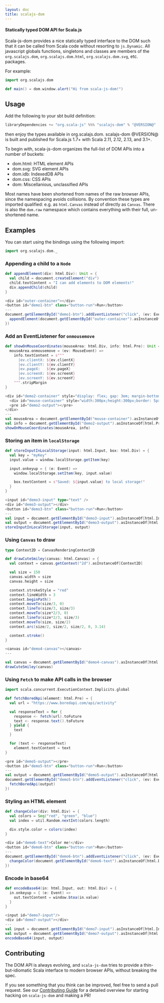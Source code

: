 ```yaml
---
layout: doc
title: scalajs-dom
---
```


#### Statically typed DOM API for Scala.js

Scala-js-dom provides a nice statically typed interface to the DOM such that it can be called from Scala code without resorting to `js.Dynamic`.
All javascript globals functions, singletons and classes are members of the `org.scalajs.dom`,
`org.scalajs.dom.html`, `org.scalajs.dom.svg`, etc. packages.

For example:

```scala
import org.scalajs.dom

def main() = dom.window.alert("Hi from scala-js-dom!")
```

## Usage

Add the following to your sbt build definition:

```scala
libraryDependencies += "org.scala-js" %%% "scalajs-dom" % "@VERSION@"
```

then enjoy the types available in org.scalajs.dom. scalajs-dom @VERSION@ is built and published for Scala.js 1.7+ with Scala 2.11, 2.12, 2.13, and 3.1+.

To begin with, scala-js-dom organizes the full-list of DOM APIs into a number of buckets:

- dom.html: HTML element APIs
- dom.svg: SVG element APIs
- dom.idb: IndexedDB APIs
- dom.css: CSS APIs
- dom: Miscellanious, unclassified APIs

Most names have been shortened from names of the raw browser APIs, since the namespacing avoids collisions. By convention these types are imported qualified: e.g. as `html.Canvas` instead of directly as `Canvas`. There is also the `dom.raw` namespace which contains everything with their full, un-shortened name.

## Examples

You can start using the bindings using the following import:

```scala mdoc:js:shared
import org.scalajs.dom._
```

### Appending a child to a `Node`

```scala mdoc:js:shared
def appendElement(div: html.Div): Unit = {
  val child = document.createElement("div")
  child.textContent = "I can add elements to DOM elements!"
  div.appendChild(child)
}
```

```scala mdoc:js:invisible
<div id="outer-container"></div>
<button id="demo1-btn" class="button-run">Run</button>
---
document.getElementById("demo1-btn").addEventListener("click", (ev: Event) => {
  appendElement(document.getElementById("outer-container").asInstanceOf[html.Div])
})
```

### Add an EventListener for `onmousemove`

```scala mdoc:js:shared
def showOnMouseCoordinates(mouseArea: html.Div, info: html.Pre): Unit = {
  mouseArea.onmousemove = (ev: MouseEvent) =>
    info.textContent = s"""
      |ev.clientX: ${ev.clientX}
      |ev.clientY: ${ev.clientY}
      |ev.pageX:   ${ev.pageX}
      |ev.screenX: ${ev.screenX}
      |ev.screenY: ${ev.screenY}
    """.stripMargin
}
```

```scala mdoc:js:invisible
<div id="demo2-container" style="display: flex; gap: 3em; margin-bottom: 1rem;">
  <div id="mouse-container" style="width:300px;height:300px;border: 5px solid black;"></div>
  <pre id="demo2-output"></pre>
</div>
---
val mouseArea = document.getElementById("mouse-container").asInstanceOf[html.Div]
val info = document.getElementById("demo2-output").asInstanceOf[html.Pre]
showOnMouseCoordinates(mouseArea, info)
```

### Storing an item in `localStorage`

```scala mdoc:js:shared
def storeInputInLocalStorage(input: html.Input, box: html.Div) = {
  val key = "myKey"
  input.value = window.localStorage.getItem(key)

  input.onkeyup = { (e: Event) =>
    window.localStorage.setItem(key, input.value)

    box.textContent = s"Saved: ${input.value} to local storage!"
  }
}
```

```scala mdoc:js:invisible
<input id="demo3-input" type="text" />
<div id="demo3-output"></div>
<button id="demo3-btn" class="button-run">Run</button>
---
val input = document.getElementById("demo3-input").asInstanceOf[html.Input]
val output = document.getElementById("demo3-output").asInstanceOf[html.Div]
storeInputInLocalStorage(input, output)
```

### Using `Canvas` to draw

```scala mdoc:js:shared
type Context2D = CanvasRenderingContext2D

def drawCuteSmiley(canvas: html.Canvas) = {
  val context = canvas.getContext("2d").asInstanceOf[Context2D]

  val size = 150
  canvas.width = size
  canvas.height = size

  context.strokeStyle = "red"
  context.lineWidth = 3
  context.beginPath()
  context.moveTo(size/3, 0)
  context.lineTo(size/3, size/3)
  context.moveTo(size*2/3, 0)
  context.lineTo(size*2/3, size/3)
  context.moveTo(size, size/2)
  context.arc(size/2, size/2, size/2, 0, 3.14)

  context.stroke()
}
```

```scala mdoc:js:invisible
<canvas id="demo4-canvas"></canvas>
---

val canvas = document.getElementById("demo4-canvas").asInstanceOf[html.Canvas]
drawCuteSmiley(canvas)
```

### Using `Fetch` to make API calls in the browser

```scala mdoc:js:shared
import scala.concurrent.ExecutionContext.Implicits.global

def fetchBoredApi(element: html.Pre) = {
  val url = "https://www.boredapi.com/api/activity"

  val responseText = for {
    response <- fetch(url).toFuture
    text <- response.text().toFuture
  } yield {
    text
  }

  for (text <- responseText)
    element.textContent = text
}
```

```scala mdoc:js:invisible
<pre id="demo5-output"></pre>
<button id="demo5-btn" class="button-run">Run</button>
---
val output = document.getElementById("demo5-output").asInstanceOf[html.Pre]
document.getElementById("demo5-btn").addEventListener("click", (ev: Event) => {
  fetchBoredApi(output)
})
```

### Styling an HTML element

```scala mdoc:js:shared
def changeColor(div: html.Div) = {
  val colors = Seq("red", "green", "blue")
  val index = util.Random.nextInt(colors.length)

  div.style.color = colors(index)
}
```

```scala mdoc:js:invisible
<div id="demo6-text">Color me!</div>
<button id="demo6-btn" class="button-run">Run</button>
---
document.getElementById("demo6-btn").addEventListener("click", (ev: Event) => {
  changeColor(document.getElementById("demo6-text").asInstanceOf[html.Div])
})
```

### Encode in base64

```scala mdoc:js:shared
def encodeBase64(in: html.Input, out: html.Div) = {
  in.onkeyup = { (e: Event) =>
    out.textContent = window.btoa(in.value)
  }
}
```

```scala mdoc:js:invisible
<input id="demo7-input"/>
<div id="demo7-output"></div>
---
val input = document.getElementById("demo7-input").asInstanceOf[html.Input]
val output = document.getElementById("demo7-output").asInstanceOf[html.Div]
encodeBase64(input, output)
```

## Contributing

The DOM API is always evolving, and `scala-js-dom` tries to provide a thin-but-idiomatic Scala interface to modern browser APIs, without breaking the spec.

If you see something that you think can be improved, feel free to send a pull request.
See our [Contributing Guide](https://github.com/scala-js/scala-js-dom/blob/main/CONTRIBUTING.md) for a detailed overview for starting hacking on `scala-js-dom` and making a PR!

